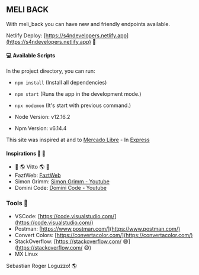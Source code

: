 ## MELI BACK
With meli_back you can have new and friendly endpoints available.

Netlify Deploy: [https://s4ndevelopers.netlify.app](https://s4ndevelopers.netlify.app) 👀 

#### 💻 Available Scripts

In the project directory, you can run:

- `npm install` (Install all dependencies)
- `npm start` (Runs the app in the development mode.)
- `npx nodemon` (It's start with previous command.)

- Node Version: v12.16.2
- Npm Version: v6.14.4

This site was inspired at and to [Mercado Libre](https://www.mercadolibre.com.ar/) - In [Express](https://expressjs.com/es/)

#### Inspirations 🤯 🧠
- 🌈 🌎  Vitto 🌎 🏹
- FaztWeb: [FaztWeb](https://www.faztweb.com/)
- Simon Grimm: [Simon Grimm - Youtube](https://www.youtube.com/channel/UCZZPgUIorPao48a1tBYSDgg)
- Domini Code: [Domini Code - Youtube](https://www.youtube.com/channel/UC3QuZuJr2_EOUak8bWUd74A)

### Tools 🧩
- VSCode: [https://code.visualstudio.com/](https://code.visualstudio.com/)
- Postman: [https://www.postman.com/](https://www.postman.com/)
- Convert Colors: [https://convertacolor.com/](https://convertacolor.com/)
- StackOverflow: [https://stackoverflow.com/ 😅](https://stackoverflow.com/ 😅)
- MX Linux


Sebastian Roger Loguzzo! 🌎
